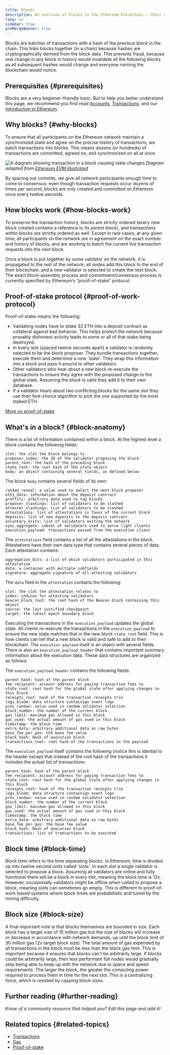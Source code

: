 ```yaml
---
title: Blocks
description: An overview of blocks in the Ethereum blockchain – their data structure, why they're needed, and how they're made.
lang: en
sidebar: true
preMergeBanner: true
---
```


Blocks are batches of transactions with a hash of the previous block in the chain. This links blocks together (in a chain) because hashes are cryptographically derived from the block data. This prevents fraud, because one change in any block in history would invalidate all the following blocks as all subsequent hashes would change and everyone running the blockchain would notice.

## Prerequisites {#prerequisites}

Blocks are a very beginner-friendly topic. But to help you better understand this page, we recommend you first read [Accounts](/developers/docs/accounts/), [Transactions](/developers/docs/transactions/), and our [introduction to Ethereum](/developers/docs/intro-to-ethereum/).

## Why blocks? {#why-blocks}

To ensure that all participants on the Ethereum network maintain a synchronized state and agree on the precise history of transactions, we batch transactions into blocks. This means dozens (or hundreds) of transactions are committed, agreed on, and synchronized on all at once.

![A diagram showing transaction in a block causing state changes](./tx-block.png)
_Diagram adapted from [Ethereum EVM illustrated](https://takenobu-hs.github.io/downloads/ethereum_evm_illustrated.pdf)_

By spacing out commits, we give all network participants enough time to come to consensus: even though transaction requests occur dozens of times per second, blocks are only created and committed on Ethereum once every twelve seconds.

## How blocks work {#how-blocks-work}

To preserve the transaction history, blocks are strictly ordered (every new block created contains a reference to its parent block), and transactions within blocks are strictly ordered as well. Except in rare cases, at any given time, all participants on the network are in agreement on the exact number and history of blocks, and are working to batch the current live transaction requests into the next block.

Once a block is put together by some validator on the network, it is propagated to the rest of the network; all nodes add this block to the end of their blockchain, and a new validator is selected to create the next block. The exact block-assembly process and commitment/consensus process is currently specified by Ethereum’s “proof-of-stake” protocol.

## Proof-of-stake protocol {#proof-of-work-protocol}

Proof-of-stake means the following:

- Validating nodes have to stake 32 ETH into a deposit contract as collateral against bad behavior. This helps protect the network because provably dishonest activity leads to some or all of that stake being destroyed.
- In every slot (spaced twelve seconds apart) a validator is randomly selected to be the block proposer. They bundle transactions together, execute them and determine a new 'state'. They wrap this information into a block and pass it around to other validators.
- Other validators who hear about a new block re-execute the transactions to ensure they agree with the proposed change to the global state. Assuming the block is valid they add it to their own database.
- If a validator hears about two conflicting blocks for the same slot they use their fork-choice algorithm to pick the one supported by the most staked ETH.

[More on proof-of-stake](/developers/docs/consensus-mechanisms/pos)

## What's in a block? {#block-anatomy}

There is a lot of information contained within a block. At the highest level a block contains the following fields:

```
slot: the slot the block belongs to
proposer_index: the ID of the validator proposing the block
parent_root: the hash of the preceding block
state_root: the root hash of the state object
body: an object containing several fields, as defined below
```

The block `body` contains several fields of its own:

```
randao_reveal: a value used to select the next block proposer
eth1_data: information about the deposit contract
graffiti: arbitrary data used to tag blocks
proposer_slashings: list of validators to be slashed
attester_slashings: list of validators to be slashed
attestations: list of attestations in favor of the current block
deposits: list of new deposits to the deposit contract
voluntary_exits: list of validators exiting the network
sync_aggregate: subset of validators used to serve light clients
execution_payload: transactions passed from the execution client
```

The `attestations` field contains a list of all the attestations in the block. Attestations have their own data type that contains several pieces of data. Each attestation contains:

```
aggregation_bits: a list of which validators participated in this attestation
data: a container with multiple subfields
signature: aggregate signature of all attesting validators
```

The `data` field in the `attestation` contains the following:

```
slot: the slot the attestation relates to
index: indices for attesting validators
beacon_block_root: the root hash of the Beacon block containing this object
source: the last justified checkpoint
target: the latest epoch boundary block
```

Executing the transactions in the `execution_payload` updates the global state. All clients re-execute the transactions in the `execution_payload` to ensure the new state matches that in the new block `state_root` field. This is how clients can tell that a new block is valid and safe to add to their blockchain. The `execution payload` itself is an object with several fields. There is also an `execution_payload_header` that contains important summary information about the execution data. These data structures are organized as follows:

The `execution_payload_header` contains the following fields:

```
parent_hash: hash of the parent block
fee_recipient: account address for paying transaction fees to
state_root: root hash for the global state after applying changes in this block
receipts_root: hash of the transaction receipts trie
logs_bloom: data structure containign event logs
prev_randao: value used in random validator selection
block_number: the number of the current block
gas_limit: maximum gas allowed in this block
gas_used: the actual amount of gas used in this block
timestamp: the block time
extra_data: arbitrary additional data as raw bytes
base_fee_per_gas: the base fee value 
block_hash: Hash of execution block
transactions_root: root hash of the transactions in the payload
```

The `execution_payload` itself contains the following (notice this is idential to the header except that instead of the root hash of the transactions it includes the actual list of transactions:

```
parent_hash: hash of the parent block
fee_recipient: account address for paying transaction fees to
state_root: root hash for the global state after applying changes in this block
receipts_root: hash of the transaction receipts trie
logs_bloom: data structure containign event logs
prev_randao: value used in random validator selection
block_number: the number of the current block
gas_limit: maximum gas allowed in this block
gas_used: the actual amount of gas used in this block
timestamp: the block time
extra_data: arbitrary additional data as raw bytes
base_fee_per_gas: the base fee value 
block_hash: Hash of execution block
transactions: list of transactions to be executed
```

## Block time {#block-time}

Block time refers to the time separating blocks. In Ethereum, time is divided up into twelve second units called 'slots'. In each slot a single validator is selected to propose a block. Assuming all validators are online and fully functional there will be a block in every slot, meaning the block time is 12s. However, occasionally validators might be offline when called to propose a block, meaning slots can sometimes go empty. This is different to proof-of-work based systems where block times are probabilistic and tuned by the mining difficulty.

## Block size {#block-size}

A final important note is that blocks themselves are bounded in size. Each block has a target size of 15 million gas but the size of blocks will increase or decrease in accordance with network demands, up until the block limit of 30 million gas (2x target block size). The total amount of gas expended by all transactions in the block must be less than the block gas limit. This is important because it ensures that blocks can’t be arbitrarily large. If blocks could be arbitrarily large, then less performant full nodes would gradually stop being able to keep up with the network due to space and speed requirements. The larger the block, the greater the computing power required to process them in time for the next slot. This is a centralizing force, which is resisted by capping block sizes.

## Further reading {#further-reading}

_Know of a community resource that helped you? Edit this page and add it!_

## Related topics {#related-topics}

- [Transactions](/developers/docs/transactions/)
- [Gas](/developers/docs/gas/)
- [Proof-of-stake](/developers/docs/consensus-mechanisms/pos)
